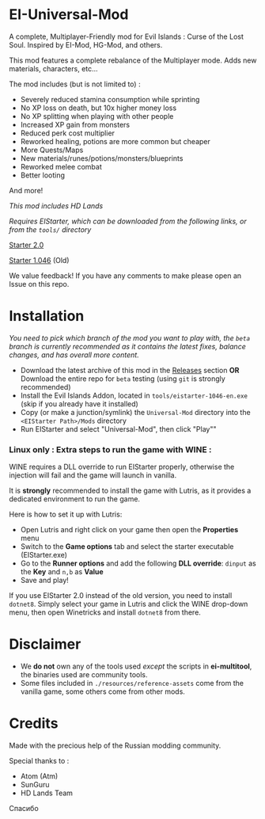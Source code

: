 # EI-Universal-Mod

A complete, Multiplayer-Friendly mod for Evil Islands : Curse of the Lost Soul. Inspired by EI-Mod, HG-Mod, and others.

This mod features a complete rebalance of the Multiplayer mode. Adds new materials, characters, etc...

The mod includes (but is not limited to) :
- Severely reduced stamina consumption while sprinting
- No XP loss on death, but 10x higher money loss
- No XP splitting when playing with other people
- Increased XP gain from monsters
- Reduced perk cost multiplier
- Reworked healing, potions are more common but cheaper
- More Quests/Maps
- New materials/runes/potions/monsters/blueprints
- Reworked melee combat
- Better looting

And more!

*This mod includes HD Lands*

*Requires EIStarter, which can be downloaded from the following links, or from the `tools/` directory*

[Starter 2.0](https://allods.gipat.ru/files/ei/soft/eistarter_obt_1.7z) 

[Starter 1.046](https://allods.gipat.ru/files/ei/soft/setup%20addon%20v.1.046.0.exe) (Old) 

We value feedback! If you have any comments to make please open an Issue on this repo.


# Installation

*You need to pick which branch of the mod you want to play with, the `beta` branch is currently recommended as it contains the latest fixes, balance changes, and has overall more content.*

- Download the latest archive of this mod in the [Releases](https://github.com/Kyr4l/ei-universal-mod/releases) section __OR__ Download the entire repo for `beta` testing (using `git` is strongly recommended)
- Install the Evil Islands Addon, located in `tools/eistarter-1046-en.exe` (skip if you already have it installed)
- Copy (or make a junction/symlink) the `Universal-Mod` directory into the  `<EIStarter Path>/Mods` directory
- Run EIStarter and select "Universal-Mod", then click "Play""


### Linux only : Extra steps to run the game with WINE :

WINE requires a DLL override to run EIStarter properly, otherwise the injection will fail and the game will launch in vanilla.

It is **strongly** recommended to install the game with Lutris, as it provides a dedicated environment to run the game.

Here is how to set it up with Lutris:
- Open Lutris and right click on your game then open the **Properties** menu
- Switch to the **Game options** tab and select the starter executable (EIStarter.exe)
- Go to the **Runner options** and add the following **DLL override**: `dinput` as the **Key** and `n,b` as **Value**
- Save and play!

If you use EIStarter 2.0 instead of the old version, you need to install `dotnet8`. 
Simply select your game in Lutris and click the WINE drop-down menu, then open Winetricks and install `dotnet8` from there.


# Disclaimer

- We **do not** own any of the tools used *except* the scripts in **ei-multitool**, the binaries used are community tools.
- Some files included in `./resources/reference-assets` come from the vanilla game, some others come from other mods.


# Credits

Made with the precious help of the Russian modding community.

Special thanks to :
- Atom (Atm)
- SunGuru
- HD Lands Team

Спасибо

